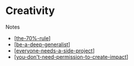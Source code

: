 # Creativity

Notes
- [[the-70%-rule]]
- [[be-a-deep-generalist]]
- [[everyone-needs-a-side-project]]
- [[you-don't-need-permission-to-create-impact]]


[//begin]: # "Autogenerated link references for markdown compatibility"
[the-70%-rule]: the-70%-rule "The 70% Rule"
[be-a-deep-generalist]: creativity/be-a-deep-generalist "Be a Deep Generalist"
[everyone-needs-a-side-project]: creativity/everyone-needs-a-side-project "Everyone needs a side project"
[you-don't-need-permission-to-create-impact]: creativity/you-don't-need-permission-to-create-impact "You don't need permission to create impact"
[//end]: # "Autogenerated link references"
